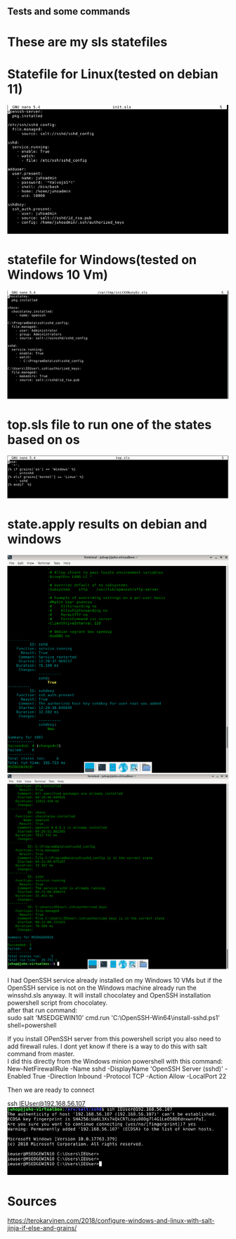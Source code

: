 ## Tests and some commands

# These are my sls statefiles  

# Statefile for Linux(tested on debian 11)
![screenshot](screenshots/sshdinit.png)

# statefile for Windows(tested on Windows 10 Vm)
![screenshot](screenshots/winsshd.png)

# top.sls file to run one of the states based on os
![screenshot](screenshots/top.png)

# state.apply results on debian and windows
![screenshot](screenshots/t001.png)
![screenshot](screenshots/Windows.png)

I had OpenSSH service already installed on my Windows 10 VMs but if the OpenSSH service is not on the Windows machine already run the winsshd.sls anyway. It will install chocolatey and OpenSSH installation powershell script from chocolatey.  
after that run command:  
sudo salt 'MSEDGEWIN10' cmd.run 'C:\OpenSSH-Win64\install-sshd.ps1' shell=powershell

If you install OPenSSH server from this powershell script you also need to add firewall rules. I dont yet know if there is a way to do this with salt command from master.  
I did this directly from the Windows minion powershell with this command:  
New-NetFirewallRule -Name sshd -DisplayName 'OpenSSH Server (sshd)' -Enabled True -Direction Inbound -Protocol TCP -Action Allow -LocalPort 22

Then we are ready to connect  

ssh IEUser@192.168.56.107  
![screenshot](screenshots/SSHWin.png)

# Sources

https://terokarvinen.com/2018/configure-windows-and-linux-with-salt-jinja-if-else-and-grains/
